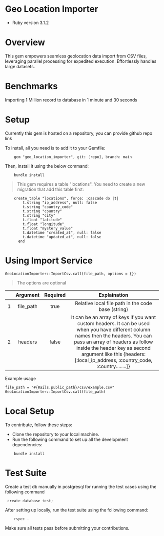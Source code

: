 # Geo Location Importer

* Ruby version 3.1.2

# Overview
This gem empowers seamless geolocation data import from CSV files, leveraging parallel processing for expedited execution. Effortlessly handles large datasets.

# Benchmarks

Importing 1 Million record to database in 1 minute and 30 seconds

# Setup

Currently this gem is hosted on a repository, you can provide github repo link

To install, all you need is to add it to your Gemfile:

```
    gem "geo_location_importer", git: [repo], branch: main
```

Then, install it using the below command:

```
    bundle install
```

>This gem requires a table "locations". You need to create a new migration that add this table first:

```
    create_table "locations", force: :cascade do |t|
        t.string "ip_address", null: false
        t.string "country_code"
        t.string "country"
        t.string "city"
        t.float "latitude"
        t.float "longitude"
        t.float "mystery_value"
        t.datetime "created_at", null: false
        t.datetime "updated_at", null: false
      end
```


# Using Import Service


```
GeoLocationImporter::ImportCsv.call(file_path, options = {})
```

> The options are optional


|  | Argument | Required    | Explaination   |
| :---:   | :---:   | :---: | :---: |
|1| file_path | true   | Relative local file path in the code base (string)   |
|2| headers | false   | It can be an array of keys if you want custom headers. It can be used when you have different column names then the headers. You can pass an array of headers as follow inside the header key as second argument like this {headers: [:local_ip_address, :country_code, :country........]}|


Example usage
```
file_path = "#{Rails.public_path}/csv/example.csv"
GeoLocationImporter::ImportCsv.call(file_path)
```

# Local Setup

To contribute, follow these steps:

* Clone the repository to your local machine.
* Run the following command to set up all the development dependencies:
```
    bundle install
```

# Test Suite

Create a test db manually in postgresql for running the test cases using the following command
```
 create database test;
```

After setting up locally, run the test suite using the following command:

```
    rspec .
```
Make sure all tests pass before submitting your contributions.
